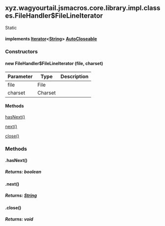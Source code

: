 

xyz.wagyourtail.jsmacros.core.library.impl.classes.FileHandler$FileLineIterator
-------------------------------------------------------------------------------

Static
#### implements [Iterator](https://docs.oracle.com/javase/8/docs/api/index.html?java/util/Iterator.html)<[String](https://docs.oracle.com/javase/8/docs/api/index.html?java/lang/String.html)> [AutoCloseable](https://docs.oracle.com/javase/8/docs/api/index.html?java/lang/AutoCloseable.html)

### Constructors

#### new FileHandler$FileLineIterator (file, charset)

| Parameter | Type | Description |
|---|---|---|
| file | File |  |
| charset | Charset |  |



#### Methods

[hasNext()](#hasNext-)


[next()](#next-)


[close()](#close-)



### Methods

#### .hasNext()


##### Returns: boolean



#### .next()


##### Returns: [String](https://docs.oracle.com/javase/8/docs/api/index.html?java/lang/String.html)



#### .close()


##### Returns: void




